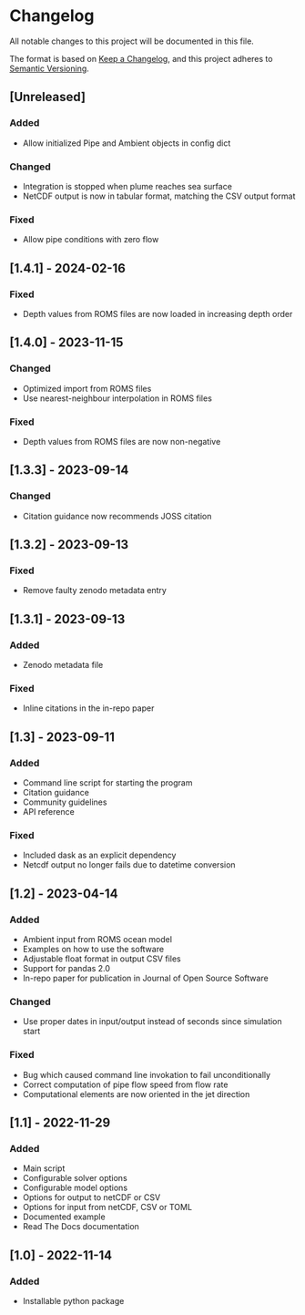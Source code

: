 # Changelog

All notable changes to this project will be documented in this file.

The format is based on [Keep a Changelog](https://keepachangelog.com/en/1.0.0/),
and this project adheres to [Semantic Versioning](https://semver.org/spec/v2.0.0.html).

## [Unreleased]
### Added
- Allow initialized Pipe and Ambient objects in config dict
### Changed
- Integration is stopped when plume reaches sea surface
- NetCDF output is now in tabular format, matching the CSV output format
### Fixed
- Allow pipe conditions with zero flow

## [1.4.1] - 2024-02-16
### Fixed
- Depth values from ROMS files are now loaded in increasing depth order

## [1.4.0] - 2023-11-15
### Changed
- Optimized import from ROMS files
- Use nearest-neighbour interpolation in ROMS files
### Fixed
- Depth values from ROMS files are now non-negative

## [1.3.3] - 2023-09-14
### Changed
- Citation guidance now recommends JOSS citation


## [1.3.2] - 2023-09-13
### Fixed
- Remove faulty zenodo metadata entry


## [1.3.1] - 2023-09-13
### Added
- Zenodo metadata file
### Fixed
- Inline citations in the in-repo paper


## [1.3] - 2023-09-11
### Added
- Command line script for starting the program
- Citation guidance
- Community guidelines
- API reference

### Fixed
- Included dask as an explicit dependency
- Netcdf output no longer fails due to datetime conversion

## [1.2] - 2023-04-14
### Added
- Ambient input from ROMS ocean model
- Examples on how to use the software
- Adjustable float format in output CSV files
- Support for pandas 2.0
- In-repo paper for publication in Journal of Open Source Software

### Changed
- Use proper dates in input/output instead of seconds since simulation start

### Fixed
- Bug which caused command line invokation to fail unconditionally
- Correct computation of pipe flow speed from flow rate
- Computational elements are now oriented in the jet direction


## [1.1] - 2022-11-29
### Added
- Main script
- Configurable solver options
- Configurable model options
- Options for output to netCDF or CSV
- Options for input from netCDF, CSV or TOML
- Documented example
- Read The Docs documentation


## [1.0] - 2022-11-14
### Added
- Installable python package
